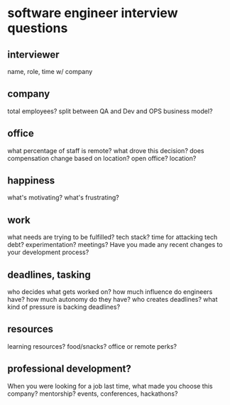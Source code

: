# software engineer interview questions
## interviewer
name, role, time w/ company

## company
total employees?
split between QA and Dev and OPS 
business model?

## office
what percentage of staff is remote?
what drove this decision?
does compensation change based on location?
open office? location?

## happiness
what's motivating?
what's frustrating?

## work
what needs are trying to be fulfilled?
tech stack?
time for attacking tech debt? experimentation? meetings?
Have you made any recent changes to your development process?

## deadlines, tasking
who decides what gets worked on?
how much influence do engineers have?
how much autonomy do they have?
who creates deadlines?
what kind of pressure is backing deadlines?

## resources
learning resources?
food/snacks?
office or remote perks?

## professional development?
When you were looking for a job last time, what made you choose this company?
mentorship? 
events, conferences, hackathons?